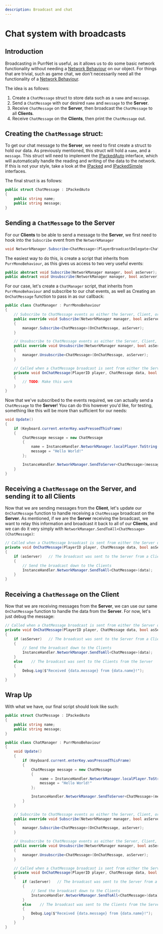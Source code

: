```yaml
---
description: Broadcast and chat
---
```


# Chat system with broadcasts

## Introduction

Broadcasting in PurrNet is useful, as it allows us to do some basic network functionality without needing a [Network Behaviour](../systems-and-modules/network-identity/networkbehaviour.md) on our object. For things that are trivial, such as game chat, we don't necessarily need all the functionality of a [Network Behaviour](../systems-and-modules/network-identity/networkbehaviour.md).

The idea is as follows:

1. Create a `ChatMessage` struct to store data such as a `name` and `message`.
2. Send a `ChatMessage` with our desired `name` and `message` to the **Server**.
3. Receive `ChatMessage` on the **Server**, then broadcast the `ChatMessage` to all **Clients**.
4. Receive `ChatMessage` on the **Clients**, then print the `ChatMessage` out.

## Creating the `ChatMessage` struct:

To get our chat message to the **Server**, we need to first create a struct to hold our data. As previously mentioned, this struct will hold a `name`, and a `message`. This struct will need to implement the [IPackedAuto](../systems-and-modules/bitpacker-serialization/networking-custom-classes-structs-and-types.md#IPackedAuto) interface, which will automatically handle the reading and writing of the data to the network. If this is not your style, take a look at the [IPacked](../systems-and-modules/bitpacker-serialization/networking-custom-classes-structs-and-types.md#IPacked) and [IPackedSimple](../systems-and-modules/bitpacker-serialization/networking-custom-classes-structs-and-types.md#IPackedSimple) interfaces.

The final struct is as follows:

```csharp
public struct ChatMessage : IPackedAuto
{
    public string name;
    public string message;
}
```

## Sending a `ChatMessage` to the **Server**

For our **Clients** to be able to send a message to the **Server**, we first need to hook into the `Subscribe` event from the `NetworkManager`

```csharp
void NetworkManager.Subscribe<ChatMessage>(PlayerBroadcastDelegate<ChatMessage> callback, bool asServer)
```

The easiest way to do this, is create a script that inherits from `PurrMonoBehaviour`, as this gives us access to two very useful events:

```csharp
public abstract void Subscribe(NetworkManager manager, bool asServer);
public abstract void Unsubscribe(NetworkManager manager, bool asServer);
```

For our case, let's create a `ChatManager` script, that inherits from `PurrMonoBehaviour` and subscribe to our chat events, as well as Creating an `OnChatMessage` function to pass in as our callback:

```csharp
public class ChatManager : PurrMonoBehaviour
{
    // Subscribe to ChatMessage events as either the Server, Client, or both
    public override void Subscribe(NetworkManager manager, bool asServer)
    {
        manager.Subscribe<ChatMessage>(OnChatMessage, asServer);
    }

    // Unsubscribe to ChatMessage events as either the Server, Client, or both
    public override void Unsubscribe(NetworkManager manager, bool asServer)
    {
        manager.Unsubscribe<ChatMessage>(OnChatMessage, asServer);
    }

    // Called when a ChatMessage broadcast is sent from either the Server or a Client
    private void OnChatMessage(PlayerID player, ChatMessage data, bool asServer)
    {
        // TODO: Make this work
    }
}
```

Now that we've subscribed to the events required, we can actually send a `ChatMessage` to the **Server**! You can do this however you'd like, for testing, something like this will be more than sufficient for our needs:

```csharp
void Update()
{
    if (Keyboard.current.enterKey.wasPressedThisFrame)
    {
        ChatMessage message = new ChatMessage
        {
            name = InstanceHandler.NetworkManager.localPlayer.ToString(),
            message = "Hello World!"
        };

        InstanceHandler.NetworkManager.SendToServer<ChatMessage>(message);
    }
}
```

## Receiving a `ChatMessage` on the **Server**, and sending it to all **Clients**

Now that we are sending messages from the **Client**, let's update our `OnChatMessage` function to handle receiving a `ChatMessage` broadcast on the **Server**. As mentioned, if we are the **Server** receiving the broadcast, we want to relay this information and broadcast it back to all of our **Clients**, and we can do it very simply with `NetworkManager.SendToAll<ChatMessage>(ChatMessage)`:

```csharp
// Called when a ChatMessage broadcast is sent from either the Server or a Client
private void OnChatMessage(PlayerID player, ChatMessage data, bool asServer)
{
    if (asServer)   // The broadcast was sent to the Server from a Client
    {
        // Send the broadcast down to the Clients
        InstanceHandler.NetworkManager.SendToAll<ChatMessage>(data);
    }
}
```

## Receiving a `ChatMessage` on the **Client**

Now that we are receiving messages from the **Server**, we can use our same `OnChatMessage` function to handle the data from the **Server**. For now, let's just debug the message:

```csharp
// Called when a ChatMessage broadcast is sent from either the Server or a Client
private void OnChatMessage(PlayerID player, ChatMessage data, bool asServer)
{
    if (asServer)   // The broadcast was sent to the Server from a Client
    {
        // Send the broadcast down to the Clients
        InstanceHandler.NetworkManager.SendToAll<ChatMessage>(data);
    }
    else    // The broadcast was sent to the Clients from the Server
    {
        Debug.Log($"Received {data.message} from {data.name}!");
    }
}
```

## Wrap Up

With what we have, our final script should look like such:

```csharp
public struct ChatMessage : IPackedAuto
{
    public string name;
    public string message;
}

public class ChatManager : PurrMonoBehaviour
{
    void Update()
    {
        if (Keyboard.current.enterKey.wasPressedThisFrame)
        {
            ChatMessage message = new ChatMessage
            {
                name = InstanceHandler.NetworkManager.localPlayer.ToString(),
                message = "Hello World!"
            };

            InstanceHandler.NetworkManager.SendToServer<ChatMessage>(message);
        }
    }

    // Subscribe to ChatMessage events as either the Server, Client, or both
    public override void Subscribe(NetworkManager manager, bool asServer)
    {
        manager.Subscribe<ChatMessage>(OnChatMessage, asServer);
    }

    // Unsubscribe to ChatMessage events as either the Server, Client, or both
    public override void Unsubscribe(NetworkManager manager, bool asServer)
    {
        manager.Unsubscribe<ChatMessage>(OnChatMessage, asServer);
    }

    // Called when a ChatMessage broadcast is sent from either the Server or a Client
    private void OnChatMessage(PlayerID player, ChatMessage data, bool asServer)
    {
        if (asServer)   // The broadcast was sent to the Server from a Client
        {
            // Send the broadcast down to the Clients
            InstanceHandler.NetworkManager.SendToAll<ChatMessage>(data);
        }
        else    // The broadcast was sent to the Clients from the Server
        {
            Debug.Log($"Received {data.message} from {data.name}!");
        }
    }
}
```
